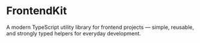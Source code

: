 # FrontendKit
A modern TypeScript utility library for frontend projects — simple, reusable, and strongly typed helpers for everyday development.
